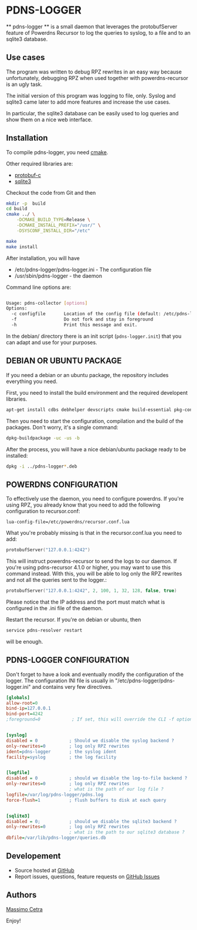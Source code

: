 PDNS-LOGGER
===========

** pdns-logger ** is a small daemon that leverages the protobufServer feature of Powerdns Recursor
to log the queries to syslog, to a file and to an sqlite3 database.

Use cases
---------

The program was written to debug RPZ rewrites in an easy way because unfortunately, debugging RPZ when used together with powerdns-recursor
is an ugly task.

The initial version of this program was logging to file, only.
Syslog and sqlite3 came later to add more features and increase the use cases.

In particular, the sqlite3 database can be easily used to log queries and show them on a nice web interface.

Installation
------------

To compile pdns-logger, you need [cmake](https://cmake.org/).

Other required libraries are:
- [protobuf-c](https://github.com/protobuf-c/protobuf-c)
- [sqlite3](https://www.sqlite.org/)

Checkout the code from Git and then
```bash
mkdir -p  build
cd build
cmake ../ \
    -DCMAKE_BUILD_TYPE=Release \
    -DCMAKE_INSTALL_PREFIX="/usr/" \
    -DSYSCONF_INSTALL_DIR="/etc"

make
make install
```

After installation, you will have 
* /etc/pdns-logger/pdns-logger.ini - The configuration file
* /usr/sbin/pdns-logger - the daemon

Command line options are:
```bash

Usage: pdns-collector [options]
Options:
  -c configfile       Location of the config file (default: /etc/pdns-logger/pdns-logger.ini)
  -f                  Do not fork and stay in foreground
  -h                  Print this message and exit.


```

In the debian/ directory there is an init script (`pdns-logger.init`) that you can adapt and use for your purposes.

DEBIAN OR UBUNTU PACKAGE
------------------------

If you need a debian or an ubuntu package, the repository includes everything you need.

First, you need to install the build environment and the required developent libraries.
```bash
apt-get install cdbs debhelper devscripts cmake build-essential pkg-config libprotobuf-c-dev libsqlite3-dev
```

Then you need to start the configuration, compilation and the build of the packages. Don't worry, it's a single command:
```bash
dpkg-buildpackage -uc -us -b
```

After the process, you will have a nice debian/ubuntu package ready to be installed:

```bash
dpkg -i ../pdns-logger*.deb
```

POWERDNS CONFIGURATION
----------------------

To effectively use the daemon, you need to configure powerdns.
If you're using RPZ, you already know that you need to add the following configuration to recursor.conf:
```
lua-config-file=/etc/powerdns/recursor.conf.lua
```

What you're probably missing is that in the recursor.conf.lua you need to add:
```lua
protobufServer("127.0.0.1:4242")
```

This will instruct powerdns-recursor to send the logs to our daemon.
If you're using pdns-recursor 4.1.0 or higher, you may want to use this command instead. With this, you will be able to log only the RPZ rewrites and not all the queries sent to the logger.:
```lua
protobufServer("127.0.0.1:4242", 2, 100, 1, 32, 128, false, true)
```

Please notice that the IP address and the port must match what is configured in the .ini file of the daemon.

Restart the recursor. If you're on debian or ubuntu, then

```bash
service pdns-resolver restart
```

will be enough.

PDNS-LOGGER CONFIGURATION
-------------------------
Don't forget to have a look and eventually modify the configuration of the logger.
The configuration INI file is usually in "/etc/pdns-logger/pdns-logger.ini" and contains very few directives.

```ini
[globals]
allow-root=0
bind-ip=127.0.0.1
bind-port=4242
;foreground=0            ; If set, this will override the CLI -f option


[syslog]
disabled = 0            ; Should we disable the syslog backend ?
only-rewrites=0         ; log only RPZ rewrites
ident=pdns-logger       ; the syslog ident
facility=syslog         ; the log facility


[logfile]
disabled = 0            ; should we disable the log-to-file backend ?
only-rewrites=0         ; log only RPZ rewrites
                        ; what is the path of our log file ?
logfile=/var/log/pdns-logger/pdns.log
force-flush=1           ; flush buffers to disk at each query


[sqlite3]
disabled = 0;           ; should we disable the sqlite3 backend ?
only-rewrites=0         ; log only RPZ rewrites
                        ; what is the path to our sqlite3 database ?
dbfile=/var/lib/pdns-logger/queries.db
```

Developement
------------
- Source hosted at [GitHub](https://github.com/spamhays/pdns-logger)
- Report issues, questions, feature requests on [GitHub Issues](https://github.com/spamhaus/pdns-logger/issues)

Authors
-------
[Massimo Cetra](http://www.ctrix.it/)


Enjoy!
